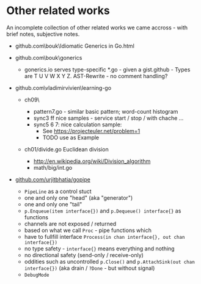 # Other related works

An incomplete collection of other related works we came accross - with brief notes, subjective notes.

- github.com\bouk\Idiomatic Generics in Go.html
- github.com\bouk\gonerics
  - gonerics.io serves type-specific *.go - given a gist.github - Types are T U V W X Y Z. AST-Rewrite - no comment handling?

- github.com\vladimirvivien\learning-go
  - ch09\
    - pattern7.go - similar basic pattern; word-count histogram
    - sync3 ff nice samples - service start / stop / with chache ...
    - sync5 6 7: nice calculation sample:
      - See https://projecteuler.net/problem=1
      - TODO use as Example

  - ch01/divide.go Euclidean division 
    - http://en.wikipedia.org/wiki/Division_algorithm
    - math/big/int.go



- [github.com/urjitbhatia/gopipe](https://github.com/urjitbhatia/gopipe/)
  - `PipeLine` as a control stuct
  - one and only one "head" (aka "generator")
  - one and only one "tail"
  - `p.Enqueue(item interface{})` and `p.Dequeue() interface{}` as functions
  - channels are not exposed / returned
  - based on what we call `Proc` - pipe functions which
  - have to fullfill interface `Process(in chan interface{}, out chan interface{})`
  - no type safety - `interface{}` means everything and nothing
  - no directional safety (send-only / receive-only)
  - oddities such as uncontrolled `p.Close()` and `p.AttachSink(out chan interface{})` (aka drain / `?Done` - but without signal)
  + `DebugMode`
